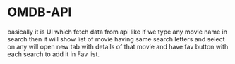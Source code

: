 # OMDB-API
basically it is UI which fetch data from api like if we type any movie name in search then it will show list of movie having same search letters and select on any will open new tab with details of that movie and have fav button with each search to add it in Fav list.
